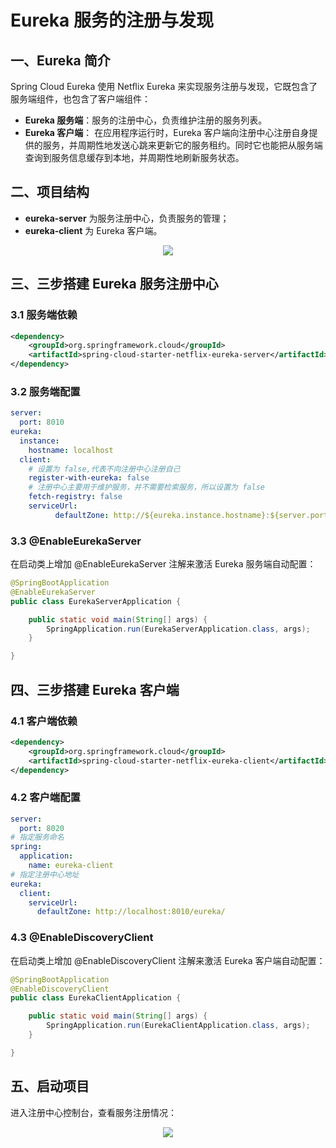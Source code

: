 # Eureka 服务的注册与发现


## 一、Eureka 简介

Spring Cloud Eureka 使用 Netﬂix Eureka 来实现服务注册与发现，它既包含了服务端组件，也包含了客户端组件：

- **Eureka 服务端**：服务的注册中心，负责维护注册的服务列表。
- **Eureka 客户端**： 在应用程序运行时，Eureka 客户端向注册中心注册自身提供的服务，并周期性地发送心跳来更新它的服务租约。同时它也能把从服务端查询到服务信息缓存到本地，并周期性地刷新服务状态。 




## 二、项目结构

- **eureka-server** 为服务注册中心，负责服务的管理；
- **eureka-client** 为 Eureka 客户端。

<div align="center"> <img src="https://github.com/heibaiying/spring-samples-for-all/blob/master/pictures/spring-cloud-eureka.png"/> </div>

## 三、三步搭建 Eureka 服务注册中心

### 3.1 服务端依赖

```xml
<dependency>
    <groupId>org.springframework.cloud</groupId>
    <artifactId>spring-cloud-starter-netflix-eureka-server</artifactId>
</dependency>
```

### 3.2 服务端配置

```yaml
server:
  port: 8010
eureka:
  instance:
    hostname: localhost
  client:
    # 设置为 false,代表不向注册中心注册自己
    register-with-eureka: false
    # 注册中心主要用于维护服务，并不需要检索服务，所以设置为 false
    fetch-registry: false
    serviceUrl:
          defaultZone: http://${eureka.instance.hostname}:${server.port}/eureka/
```

### 3.3 @EnableEurekaServer

在启动类上增加 @EnableEurekaServer 注解来激活 Eureka 服务端自动配置：

```java
@SpringBootApplication
@EnableEurekaServer
public class EurekaServerApplication {

    public static void main(String[] args) {
        SpringApplication.run(EurekaServerApplication.class, args);
    }

}
```



## 四、三步搭建 Eureka 客户端

### 4.1 客户端依赖

```xml
<dependency>
    <groupId>org.springframework.cloud</groupId>
    <artifactId>spring-cloud-starter-netflix-eureka-client</artifactId>
</dependency>
```

### 4.2 客户端配置

```yaml
server:
  port: 8020
# 指定服务命名
spring:
  application:
    name: eureka-client
# 指定注册中心地址
eureka:
  client:
    serviceUrl:
      defaultZone: http://localhost:8010/eureka/
```

### 4.3 @EnableDiscoveryClient

在启动类上增加 @EnableDiscoveryClient 注解来激活 Eureka 客户端自动配置：

```java
@SpringBootApplication
@EnableDiscoveryClient
public class EurekaClientApplication {

    public static void main(String[] args) {
        SpringApplication.run(EurekaClientApplication.class, args);
    }

}
```

## 五、启动项目 

进入注册中心控制台，查看服务注册情况：

<div align="center"> <img src="https://github.com/heibaiying/spring-samples-for-all/blob/master/pictures/eureka.png"/> </div>
